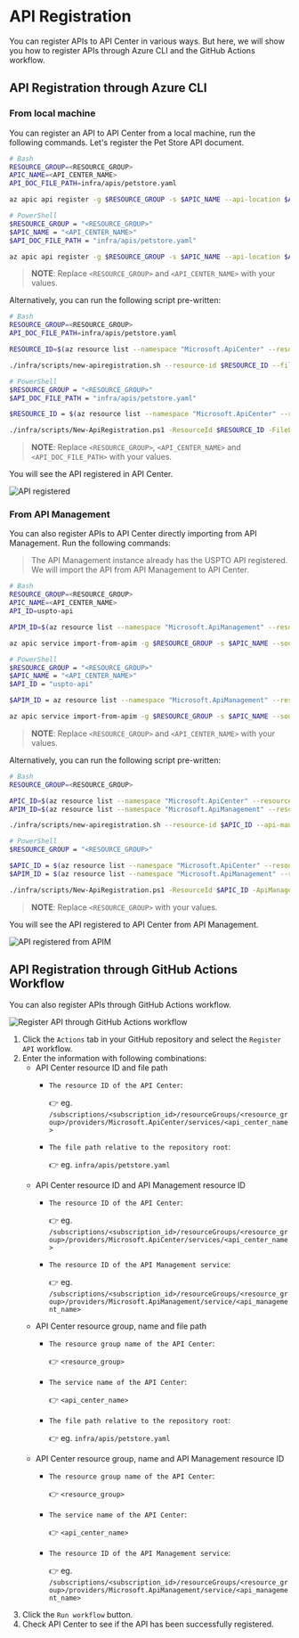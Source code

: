 # API Registration

You can register APIs to API Center in various ways. But here, we will show you how to register APIs through Azure CLI and the GitHub Actions workflow.

## API Registration through Azure CLI

### From local machine

You can register an API to API Center from a local machine, run the following commands. Let's register the Pet Store API document.

```bash
# Bash
RESOURCE_GROUP=<RESOURCE_GROUP>
APIC_NAME=<API_CENTER_NAME>
API_DOC_FILE_PATH=infra/apis/petstore.yaml

az apic api register -g $RESOURCE_GROUP -s $APIC_NAME --api-location $API_DOC_FILE_PATH

# PowerShell
$RESOURCE_GROUP = "<RESOURCE_GROUP>"
$APIC_NAME = "<API_CENTER_NAME>"
$API_DOC_FILE_PATH = "infra/apis/petstore.yaml"

az apic api register -g $RESOURCE_GROUP -s $APIC_NAME --api-location $API_DOC_FILE_PATH
```

> **NOTE**: Replace `<RESOURCE_GROUP>` and `<API_CENTER_NAME>` with your values.

Alternatively, you can run the following script pre-written:

```bash
# Bash
RESOURCE_GROUP=<RESOURCE_GROUP>
API_DOC_FILE_PATH=infra/apis/petstore.yaml

RESOURCE_ID=$(az resource list --namespace "Microsoft.ApiCenter" --resource-type "services" -g $RESOURCE_GROUP --query "[].id" -o tsv)

./infra/scripts/new-apiregistration.sh --resource-id $RESOURCE_ID --file-location $API_DOC_FILE_PATH

# PowerShell
$RESOURCE_GROUP = "<RESOURCE_GROUP>"
$API_DOC_FILE_PATH = "infra/apis/petstore.yaml"

$RESOURCE_ID = $(az resource list --namespace "Microsoft.ApiCenter" --resource-type "services" -g $RESOURCE_GROUP --query "[].id" -o tsv)

./infra/scripts/New-ApiRegistration.ps1 -ResourceId $RESOURCE_ID -FileLocation $API_DOC_FILE_PATH
```

> **NOTE**: Replace `<RESOURCE_GROUP>`, `<API_CENTER_NAME>` and `<API_DOC_FILE_PATH>` with your values.

You will see the API registered in API Center.

![API registered](./images/api-registration-01.png)

### From API Management

You can also register APIs to API Center directly importing from API Management. Run the following commands:

> The API Management instance already has the USPTO API registered. We will import the API from API Management to API Center.

```bash
# Bash
RESOURCE_GROUP=<RESOURCE_GROUP>
APIC_NAME=<API_CENTER_NAME>
API_ID=uspto-api

APIM_ID=$(az resource list --namespace "Microsoft.ApiManagement" --resource-type "service" -g $RESOURCE_GROUP --query "[].id" -o tsv)

az apic service import-from-apim -g $RESOURCE_GROUP -s $APIC_NAME --source-resource-ids "$APIM_ID/apis/$API_ID"

# PowerShell
$RESOURCE_GROUP = "<RESOURCE_GROUP>"
$APIC_NAME = "<API_CENTER_NAME>"
$API_ID = "uspto-api"

$APIM_ID = az resource list --namespace "Microsoft.ApiManagement" --resource-type "service" -g $RESOURCE_GROUP --query "[].id" -o tsv

az apic service import-from-apim -g $RESOURCE_GROUP -s $APIC_NAME --source-resource-ids "$APIM_ID/apis/$API_ID"
```

> **NOTE**: Replace `<RESOURCE_GROUP>` and `<API_CENTER_NAME>` with your values.

Alternatively, you can run the following script pre-written:

```bash
# Bash
RESOURCE_GROUP=<RESOURCE_GROUP>

APIC_ID=$(az resource list --namespace "Microsoft.ApiCenter" --resource-type "services" -g $RESOURCE_GROUP --query "[].id" -o tsv)
APIM_ID=$(az resource list --namespace "Microsoft.ApiManagement" --resource-type "service" -g $RESOURCE_GROUP --query "[].id" -o tsv)

./infra/scripts/new-apiregistration.sh --resource-id $APIC_ID --api-management-id $APIM_ID

# PowerShell
$RESOURCE_GROUP = "<RESOURCE_GROUP>"

$APIC_ID = $(az resource list --namespace "Microsoft.ApiCenter" --resource-type "services" -g $RESOURCE_GROUP --query "[].id" -o tsv)
$APIM_ID = $(az resource list --namespace "Microsoft.ApiManagement" --resource-type "service" -g $RESOURCE_GROUP --query "[].id" -o tsv)

./infra/scripts/New-ApiRegistration.ps1 -ResourceId $APIC_ID -ApiManagementId $APIM_ID
```

> **NOTE**: Replace `<RESOURCE_GROUP>` with your values.

You will see the API registered to API Center from API Management.

![API registered from APIM](./images/api-registration-02.png)

## API Registration through GitHub Actions Workflow

You can also register APIs through GitHub Actions workflow.

![Register API through GitHub Actions workflow](./images/api-registration-03.png)

1. Click the `Actions` tab in your GitHub repository and select the `Register API` workflow.
1. Enter the information with following combinations:
   - API Center resource ID and file path
     - `The resource ID of the API Center`:

       👉 eg. `/subscriptions/<subscription_id>/resourceGroups/<resource_group>/providers/Microsoft.ApiCenter/services/<api_center_name>`
     - `The file path relative to the repository root`:

       👉 eg. `infra/apis/petstore.yaml`
   - API Center resource ID and API Management resource ID
     - `The resource ID of the API Center`:

       👉 eg. `/subscriptions/<subscription_id>/resourceGroups/<resource_group>/providers/Microsoft.ApiCenter/services/<api_center_name>`
     - `The resource ID of the API Management service`:

       👉 eg. `/subscriptions/<subscription_id>/resourceGroups/<resource_group>/providers/Microsoft.ApiManagement/service/<api_management_name>`
   - API Center resource group, name and file path
     - `The resource group name of the API Center`:

       👉 `<resource_group>`
     - `The service name of the API Center`:

       👉 `<api_center_name>`
     - `The file path relative to the repository root`:

       👉 eg. `infra/apis/petstore.yaml`
   - API Center resource group, name and API Management resource ID
     - `The resource group name of the API Center`:

       👉 `<resource_group>`
     - `The service name of the API Center`:

       👉 `<api_center_name>`
     - `The resource ID of the API Management service`:

       👉 eg. `/subscriptions/<subscription_id>/resourceGroups/<resource_group>/providers/Microsoft.ApiManagement/service/<api_management_name>`
1. Click the `Run workflow` button.
1. Check API Center to see if the API has been successfully registered.
